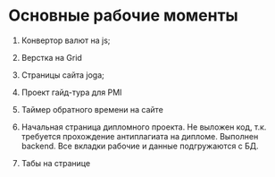# Основные рабочие моменты

1. Конвертор валют на js;

2. Верстка на Grid

3. Страницы сайта joga;

4. Проект гайд-тура для PMI

5. Таймер обратного времени на сайте

6. Начальная страница дипломного проекта. Не выложен код, т.к. требуется прохождение антиплагиата на дипломе.
Выполнен backend. Все вкладки рабочие и данные подгружаются с БД.

7. Табы на странице


